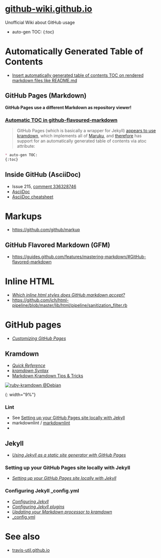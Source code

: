 # [github-wiki.github.io](https://github-wiki.github.io/)
Unofficial Wiki about GitHub usage
* auto-gen TOC:
{:toc}

# Automatically Generated Table of Contents
* [Insert automatically generated table of contents TOC on rendered markdown files like README.md](https://github.com/isaacs/github/issues/215)

## GitHub Pages (Markdown)
**GitHub Pages use a different Markdown as repository viewer!**

### [Automatic TOC in github-flavoured-markdown](https://stackoverflow.com/questions/9721944/automatic-toc-in-github-flavoured-markdown)
>GitHub Pages (which is basically a wrapper for Jekyll) [appears to use][] [kramdown][], which implements all of [Maruku][], and [therefore] has support for an automatically generated table of contents via atoc attribute:

[appears to use]: https://github.com/jekyll/jekyll/blob/master/lib/jekyll.rb#L29 "jekyll/jekyll"
[kramdown]: https://kramdown.gettalong.org/parser/kramdown.html
[Maruku]: https://github.com/bhollis/maruku/blob/master/docs/markdown_syntax.md "bhollis/maruku"
[therefore]: https://github.com/bhollis/maruku/blob/master/docs/math.md "See source code for this page"
```md
* auto-gen TOC:
{:toc}
```

## Inside GitHub (AsciiDoc)
* Issue 215, [comment 336328746](https://github.com/isaacs/github/issues/215#issuecomment-336328746)
* [AsciiDoc](https://en.wikipedia.org/wiki/AsciiDoc "Wikipedia")
* [AsciiDoc cheatsheet](http://powerman.name/doc/asciidoc)

# Markups
* https://github.com/github/markup

## GitHub Flavored Markdown (GFM)
* https://guides.github.com/features/mastering-markdown/#GitHub-flavored-markdown

# Inline HTML
* [*Which inline html styles does GitHub markdown accept?*](https://stackoverflow.com/questions/44831505/which-inline-html-styles-does-github-markdown-accept "stackoverflow")
* https://github.com/jch/html-pipeline/blob/master/lib/html/pipeline/sanitization_filter.rb

# GitHub pages
* [*Customizing GitHub Pages*](https://help.github.com/categories/customizing-github-pages/ "GitHub Help")

## Kramdown
* [*Quick Reference*](https://kramdown.gettalong.org/quickref.html)
* [*kramdown Syntax*](https://kramdown.gettalong.org/syntax.html)
* [Markdown Kramdown Tips & Tricks](https://about.gitlab.com/2016/07/19/markdown-kramdown-tips-and-tricks/)

[![ruby-kramdown @Debian][]](https://tracker.debian.org/pkg/ruby-kramdown) <!--- or with css: img[alt=...] { width: 9%; } -->

[ruby-kramdown @Debian]: https://qa.debian.org/cgi-bin/popcon-png?packages=ruby-kramdown&show_installed=on&date_fmt=%25Y
{: width="9%"}

### Lint
* See [Setting up your GitHub Pages site locally with Jekyll]()
* markdownlint / [markdownlint](https://github.com/markdownlint/markdownlint)
* 

## Jekyll
* [*Using Jekyll as a static site generator with GitHub Pages*](https://help.github.com/articles/using-jekyll-as-a-static-site-generator-with-github-pages/ "GitHub Help")

### Setting up your GitHub Pages site locally with Jekyll
* [*Setting up your GitHub Pages site locally with Jekyll*](https://help.github.com/articles/setting-up-your-github-pages-site-locally-with-jekyll/ "GitHub Help")

### Configuring Jekyll \_config.yml
* [*Configuring Jekyll*](https://help.github.com/articles/configuring-jekyll/ "GitHub Help")
* [*Configuring Jekyll plugins*](https://help.github.com/articles/configuring-jekyll-plugins/ "GitHub Help")
* [*Updating your Markdown processor to kramdown*](https://help.github.com/articles/updating-your-markdown-processor-to-kramdown/ "GitHub Help")
* [\_config.yml](https://google.com/search?q=_config.yml)

# See also
* [travis-util.github.io](https://travis-util.github.io/)
